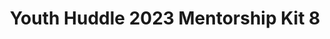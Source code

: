 ---
title: Youth Huddle 2023 Mentorship Kit 8
redirect_to: https://drive.google.com/drive/u/1/folders/1VUed8U6txmCrWmZXOb_uuQopev2XYg_A
redirect_from: 
  - /YH23Kit-FheD
  - /yh23kit-fhed
---